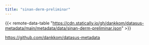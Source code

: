 ```yaml
---
title: "sinan-derm-preliminar"
---
```


{{< remote-data-table "https://cdn.statically.io/gh/dankkom/datasus-metadata/main/metadata/data/sinan-derm-preliminar.json" >}}

https://github.com/dankkom/datasus-metadata
